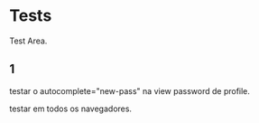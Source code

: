 # Tests
Test Area.
## 1
testar o autocomplete="new-pass" na view password de profile.

testar em todos os navegadores.
